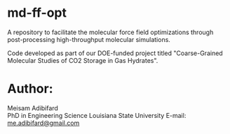 # md-ff-opt
A repository to facilitate the molecular force field optimizations through post-processing high-throughput molecular simulations.

Code developed as part of our DOE-funded project titled "Coarse-Grained Molecular Studies of CO2 Storage in Gas Hydrates".

# Author:
Meisam Adibifard  
PhD in Engineering Science
Louisiana State University
E-mail: [me.adibifard@gmail.com](mailto:me.adibifard@gmail.com) 

